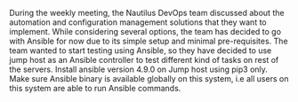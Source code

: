 During the weekly meeting, the Nautilus DevOps team discussed about the automation and configuration management solutions that they want to implement. While considering several options, the team has decided to go with Ansible for now due to its simple setup and minimal pre-requisites. The team wanted to start testing using Ansible, so they have decided to use jump host as an Ansible controller to test different kind of tasks on rest of the servers. Install ansible version 4.9.0 on Jump host using pip3 only. Make sure Ansible binary is available globally on this system, i.e all users on this system are able to run Ansible commands.